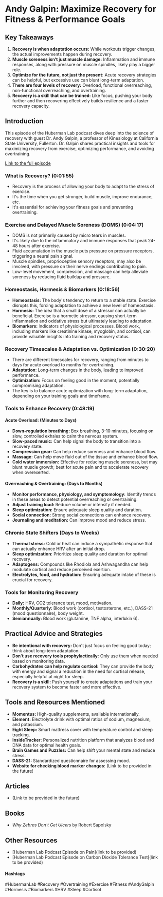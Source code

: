 # Andy Galpin: Maximize Recovery for Fitness & Performance Goals

## Key Takeaways

1. **Recovery is when adaptation occurs:** While workouts trigger changes, the actual improvements happen during recovery. 
2. **Muscle soreness isn't just muscle damage:** Inflammation and immune responses, along with pressure on muscle spindles, likely play a bigger role.
3. **Optimize for the future, not just the present:**  Acute recovery strategies can be helpful, but excessive use can blunt long-term adaptation.
4. **There are four levels of recovery:** Overload, functional overreaching, non-functional overreaching, and overtraining.
5. **Recovery is a skill that can be trained:**  Like focus, pushing your body further and then recovering effectively builds resilience and a faster recovery capacity.

## Introduction

This episode of the Huberman Lab podcast dives deep into the science of recovery with guest Dr. Andy Galpin, a professor of Kinesiology at California State University, Fullerton.  Dr. Galpin shares practical insights and tools for maximizing recovery from exercise, optimizing performance, and avoiding overtraining. 

[Link to the full episode](https://www.youtube.com/watch?v=juD99_sPWGU)

### What is Recovery? (0:01:55)

- Recovery is the process of allowing your body to adapt to the stress of exercise.
- It's the time when you get stronger, build muscle, improve endurance, etc.
- It's essential for achieving your fitness goals and preventing overtraining. 

### Exercise and Delayed Muscle Soreness (DOMS) (0:04:17)

- DOMS is not primarily caused by micro tears in muscles.
- It's likely due to the inflammatory and immune responses that peak 24-48 hours after exercise.
- Fluid accumulation in the muscle puts pressure on pressure receptors, triggering a neural pain signal.
- Muscle spindles, proprioceptive sensory receptors, may also be involved, with pressure on their nerve endings contributing to pain.
- Low-level movement, compression, and massage can help alleviate soreness by reducing fluid buildup and pressure.

### Homeostasis, Hormesis & Biomarkers (0:18:56)

- **Homeostasis:** The body's tendency to return to a stable state. Exercise disrupts this, forcing adaptation to achieve a new level of homeostasis. 
- **Hormesis:** The idea that a small dose of a stressor can actually be beneficial. Exercise is a hormetic stressor, causing short-term inflammation and oxidative stress but ultimately leading to adaptation.
- **Biomarkers:**  Indicators of physiological processes. Blood work, including markers like creatinine kinase, myoglobin, and cortisol, can provide valuable insights into training and recovery status. 

### Recovery Timescales & Adaptation vs. Optimization (0:30:20)

- There are different timescales for recovery, ranging from minutes to days for acute overload to months for overtraining.
- **Adaptation:**  Long-term changes in the body, leading to improved performance.
- **Optimization:**  Focus on feeling good in the moment, potentially compromising adaptation.
- The key is to balance acute optimization with long-term adaptation, depending on your training goals and timeframe.

### Tools to Enhance Recovery (0:48:19)

#### **Acute Overload:** (Minutes to Days)

- **Down-regulation breathing:** Box breathing, 3-10 minutes, focusing on slow, controlled exhales to calm the nervous system.
- **Slow-paced music:**  Can help signal the body to transition into a recovery state.
- **Compression gear:**  Can help reduce soreness and enhance blood flow.
- **Massage:**  Can help move fluid out of the tissue and enhance blood flow.
- **Cold water immersion:**  Effective for reducing muscle soreness, but may blunt muscle growth; best for acute pain and to accelerate recovery when overexerted.

#### **Overreaching & Overtraining:** (Days to Months)

- **Monitor performance, physiology, and symptomology:** Identify trends in these areas to detect potential overreaching or overtraining.
- **Adjust training load:** Reduce volume or intensity if needed.
- **Sleep optimization:** Ensure adequate sleep quality and duration.
- **Social connection:**  Strong social connections can enhance recovery.
- **Journaling and meditation:**  Can improve mood and reduce stress.

### Chronic State Shifters (Days to Weeks)

- **Thermal stress:** Cold or heat can induce a sympathetic response that can actually enhance HRV after an initial drop.
- **Sleep optimization:** Prioritize sleep quality and duration for optimal recovery. 
- **Adaptogens:** Compounds like Rhodiola and Ashwagandha can help modulate cortisol and reduce perceived exertion.
- **Electrolytes, food, and hydration:** Ensuring adequate intake of these is crucial for recovery.

### Tools for Monitoring Recovery

- **Daily:** HRV, CO2 tolerance test, mood, motivation.
- **Monthly/Quarterly:**  Blood work (cortisol, testosterone, etc.), DASS-21 (mood questionnaire), body weight.
- **Semiannually:** Blood work (glutamine, TNF alpha, interlukin 6). 

## Practical Advice and Strategies

- **Be intentional with recovery:** Don't just focus on feeling good today; think about long-term adaptation.
- **Don't use recovery tools prophylactically:** Only use them when needed based on monitoring data.
- **Carbohydrates can help regulate cortisol:**  They can provide the body with energy and signal a reduction in the need for cortisol release, especially helpful at night for sleep.
- **Recovery is a skill:**  Push yourself to create adaptations and train your recovery system to become faster and more effective.

## Tools and Resources Mentioned

- **Momentus:** High-quality supplements, available internationally.
- **Element:** Electrolyte drink with optimal ratios of sodium, magnesium, and potassium.
- **Eight Sleep:** Smart mattress cover with temperature control and sleep tracking.
- **InsideTracker:** Personalized nutrition platform that analyzes blood and DNA data for optimal health goals.
- **Brain Games and Puzzles:**  Can help shift your mental state and reduce stress. 
- **DASS-21:** Standardized questionnaire for assessing mood.
- **Website for checking blood marker changes:**  (Link to be provided in the future)

## Articles

- (Link to be provided in the future)

## Books

- *Why Zebras Don't Get Ulcers* by Robert Sapolsky

## Other Resources

- [Huberman Lab Podcast Episode on Pain](link to be provided)
- [Huberman Lab Podcast Episode on Carbon Dioxide Tolerance Test](link to be provided)

#### Hashtags 
#HubermanLab #Recovery #Overtraining #Exercise #Fitness #AndyGalpin #Hormesis #Biomarkers #HRV #Sleep #Cortisol 
